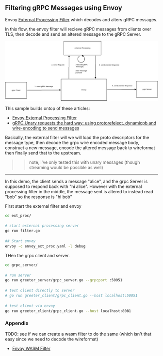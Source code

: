 
## Filtering gRPC Messages using Envoy

Envoy [External Processing Filter](https://www.envoyproxy.io/docs/envoy/latest/api-v3/extensions/filters/http/ext_proc/v3/processing_mode.proto) which decodes and alters gRPC messages.


In this flow, the envoy filter will recieve gRPC messages from clients over TLS, then decode and send an altered message to the gRPC Server.


![images/ext_grpc.png](images/ext_grpc.png)


This sample builds ontop of these articles:

* [Envoy External Processing Filter](https://blog.salrashid.dev/articles/2021/envoy_ext_proc/)
* [gRPC Unary requests the hard way: using protorefelect, dynamicpb and wire-encoding to send messages](https://blog.salrashid.dev/articles/2022/grpc_wireformat/)


Basically, the external filter will we will load the proto descriptors for the message type, then decode the grpc wire encoded message body,  construct a new message, encode the altered message back to wireformat  then finally send that to the upstream.


>> note, i've only tested this with unary messages (though streaming would be possible as well)

---

In this demo, the client sends a message "alice", and the grpc Server is supposed to respond back with "hi alice".  However with the external processing filter in the middle, the message sent is altered to instead read "bob" so the response is "hi bob"

First start the external filter and envoy

```bash
cd ext_proc/

# start external processing server
go run filter.go

## Start envoy
envoy -c envoy_ext_proc.yaml -l debug
```


THen the grpc client and server.

```bash
cd grpc_server/

# run server
go run greeter_server/grpc_server.go --grpcport :50051 

# test client directly to server
# go run greeter_client/grpc_client.go --host localhost:50051

# test client via envoy
go run greeter_client/grpc_client.go --host localhost:8081
```


### Appendix

TODO: see if we can create a wasm filter to do the same (which isn't that easy since we need to decode the wireformat)
- [Envoy WASM Filter](https://github.com/salrashid123/envoy_wasm)
